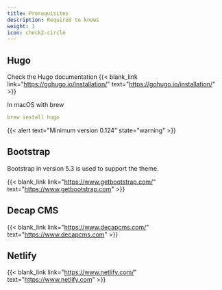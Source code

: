 ```yaml
---
title: Prerequisites
description: Required to knows
weight: 1
icon: check2-circle
---
```


## Hugo

Check the Hugo documentation {{< blank_link link="https://gohugo.io/installation/" text="https://gohugo.io/installation/" >}}

In macOS with brew

```yml
brew install hugo
```

{{< alert text="Minimum version 0.124" state="warning" >}}

## Bootstrap

Bootstrap in version 5.3 is used to support the theme.

{{< blank_link link="https://www.getbootstrap.com/" text="https://www.getbootstrap.com" >}}

## Decap CMS

{{< blank_link link="https://www.decapcms.com/" text="https://www.decapcms.com" >}}

## Netlify

{{< blank_link link="https://www.netlify.com/" text="https://www.netlify.com" >}}

